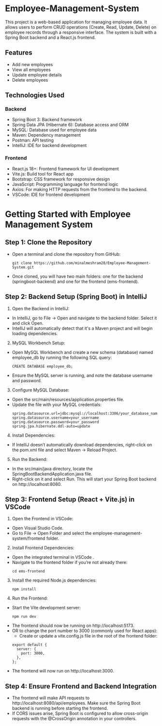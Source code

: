 # Employee-Management-System
This project is a web-based application for managing employee data. It allows users to perform CRUD operations (Create, Read, Update, Delete) on employee records through a responsive interface. The system is built with a Spring Boot backend and a React.js frontend.

## Features

- Add new employees
- View all employees
- Update employee details
- Delete employees

## Technologies Used

### Backend
- Spring Boot 3: Backend framework
- Spring Data JPA (Hibernate 6): Database access and ORM
- MySQL: Database used for employee data
- Maven: Dependency management
- Postman: API testing
- IntelliJ: IDE for backend development

### Frontend
- React.js 18+: Frontend framework for UI development
- Vite.js: Build tool for React app
- Bootstrap: CSS framework for responsive design
- JavaScript: Programming language for frontend logic
- Axios: For making HTTP requests from the frontend to the backend.
- VSCode: IDE for frontend development

# Getting Started with Employee Management System

## Step 1: Clone the Repository
- Open a terminal and clone the repository from GitHub:
  ```
  git clone https://github.com/minalmeshram28/Employee-Management-System.git
  ```
- Once cloned, you will have two main folders: one for the backend (springboot-backend) and one for the frontend (ems-frontend).

## Step 2: Backend Setup (Spring Boot) in IntelliJ
1. Open the Backend in IntelliJ:
- In IntelliJ, go to File -> Open and navigate to the backend folder. Select it and click Open.
- IntelliJ will automatically detect that it's a Maven project and will begin loading dependencies.

2. MySQL Workbench Setup:
- Open MySQL Workbench and create a new schema (database) named employee_db by running the following SQL query:
  ```
  CREATE DATABASE employee_db;
  ```
- Ensure the MySQL server is running, and note the database username and password.
  
3. Configure MySQL Database:
- Open the src/main/resources/application.properties file.
- Update the file with your MySQL credentials:
  ```
  spring.datasource.url=jdbc:mysql://localhost:3306/your_database_name
  spring.datasource.username=your_username
  spring.datasource.password=your_password
  spring.jpa.hibernate.ddl-auto=update
  ```
4. Install Dependencies:
- If IntelliJ doesn’t automatically download dependencies, right-click on the pom.xml file and select Maven -> Reload Project.

5. Run the Backend:
- In the src/main/java directory, locate the SpringBootBackendApplication.java file.
- Right-click on it and select Run. This will start your Spring Boot backend on http://localhost:8080.

## Step 3: Frontend Setup (React + Vite.js) in VSCode

1. Open the Frontend in VSCode:
- Open Visual Studio Code.
- Go to File -> Open Folder and select the employee-management-system/frontend folder.
  
2. Install Frontend Dependencies:
- Open the integrated terminal in VSCode .
- Navigate to the frontend folder if you’re not already there:
  ```
  cd ems-frontend
  ```

3. Install the required Node.js dependencies:
    ```
    npm install
    ```

4. Run the Frontend:
- Start the Vite development server:
  ```
  npm run dev
  ```
- The frontend should now be running on http://localhost:5173.
- OR to change the port number to 3000 (commonly used for React apps):
  - Create or update a vite.config.js file in the root of the frontend folder:
   ```
   export default {
     server: {
       port: 3000,
     },
   };
   ```
- The frontend will now run on http://localhost:3000.

## Step 4: Ensure Frontend and Backend Integration
- The frontend will make API requests to http://localhost:8080/api/employees. Make sure the Spring Boot backend is running before starting the frontend.
- If CORS issues arise, Spring Boot is configured to allow cross-origin requests with the @CrossOrigin annotation in your controllers.




  
   
   
   

